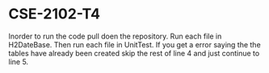 # CSE-2102-T4
 
Inorder to run the code pull doen the repository.
Run each file in H2DateBase.
Then run each file in UnitTest.
If you get a error saying the the tables have already been created skip the rest of line 4 and just continue to line 5.
